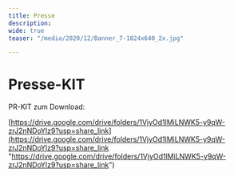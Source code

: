 ```yaml
---
title: Presse
description: 
wide: true
teaser: "/media/2020/12/Banner_7-1024x640_2x.jpg"

---
```

# Presse-KIT

PR-KIT zum Download:

[https://drive.google.com/drive/folders/1VjyOd1lMiLNWK5-y9qW-zrJ2nNDoYlz9?usp=share_link](https://drive.google.com/drive/folders/1VjyOd1lMiLNWK5-y9qW-zrJ2nNDoYlz9?usp=share_link "https://drive.google.com/drive/folders/1VjyOd1lMiLNWK5-y9qW-zrJ2nNDoYlz9?usp=share_link")